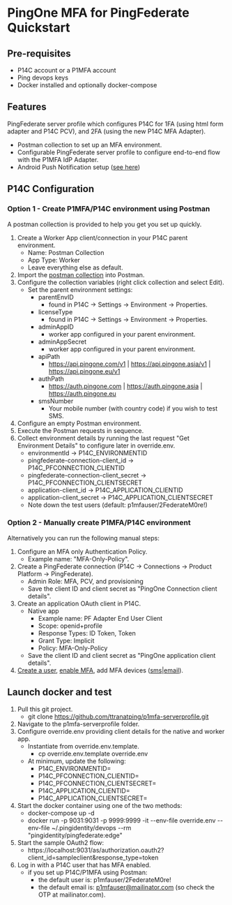 # PingOne MFA for PingFederate Quickstart

## Pre-requisites
- P14C account or a P1MFA account
- Ping devops keys
- Docker installed and optionally docker-compose

## Features
PingFederate server profile which configures P14C for 1FA (using html form adapter and P14C PCV), and 2FA (using the new P14C MFA Adapter).

- Postman collection to set up an MFA environment.
- Configurable PingFederate server profile to configure end-to-end flow with the P1MFA IdP Adapter.
- Android Push Notification setup ([see here](android-push-setup.md))

## P14C Configuration

### Option 1 - Create P1MFA/P14C environment using Postman

A postman collection is provided to help you get you set up quickly. 

1. Create a Worker App client/connection in your P14C parent environment.
    - Name: Postman Collection
    - App Type: Worker
    - Leave everything else as default.
2. Import the [postman collection](postman_setup_p1mfa.json) into Postman.
3. Configure the collection variables (right click collection and select Edit).
    - Set the parent environment settings:
      - parentEnvID
        - found in P14C -> Settings -> Environment -> Properties.
      - licenseType
        - found in P14C -> Settings -> Environment -> Properties.
      - adminAppID
        - worker app configured in your parent environment.
      - adminAppSecret
        - worker app configured in your parent environment.
      - apiPath
        - https://api.pingone.com/v1 | https://api.pingone.asia/v1 | https://api.pingone.eu/v1
      - authPath
        - https://auth.pingone.com | https://auth.pingone.asia | https://auth.pingone.eu
      - smsNumber
        - Your mobile number (with country code) if you wish to test SMS.
4. Configure an empty Postman environment.
5. Execute the Postman requests in sequence.
6. Collect environment details by running the last request "Get Environment Details" to configure later in override.env.
    - environmentId -> P14C_ENVIRONMENTID
    - pingfederate-connection-client_id -> P14C_PFCONNECTION_CLIENTID
    - pingfederate-connection-client_secret -> P14C_PFCONNECTION_CLIENTSECRET
    - application-client_id -> P14C_APPLICATION_CLIENTID
    - application-client_secret -> P14C_APPLICATION_CLIENTSECRET
    - Note down the test users (default: p1mfauser/2FederateM0re!)

### Option 2 - Manually create P1MFA/P14C environment

Alternatively you can run the following manual steps:

1. Configure an MFA only Authentication Policy.
     - Example name: "MFA-Only-Policy".
2. Create a PingFederate connection (P14C -> Connections -> Product Platform -> PingFederate).
     - Admin Role: MFA, PCV, and provisioning
     - Save the client ID and client secret as "PingOne Connection client details".
3. Create an application OAuth client in P14C.
     - Native app
       - Example name: PF Adapter End User Client
       - Scope: openid+profile
       - Response Types: ID Token, Token
       - Grant Type: Implicit
       - Policy: MFA-Only-Policy
     - Save the client ID and client secret as "PingOne application client details".
4. [Create a user](https://apidocs.pingidentity.com/pingone/platform/v1/api/#post-create-user), [enable MFA](https://apidocs.pingidentity.com/pingone/platform/v1/api/#put-update-user-mfa-enabled), add MFA devices ([sms](https://apidocs.pingidentity.com/pingone/platform/v1/api/#post-create-mfa-user-device-sms)|[email](https://apidocs.pingidentity.com/pingone/platform/v1/api/#post-create-mfa-user-device-email)).

## Launch docker and test

1. Pull this git project.
    - git clone https://github.com/ttranatping/p1mfa-serverprofile.git
2. Navigate to the p1mfa-serverprofile folder.
3. Configure override.env providing client details for the native and worker app.
    - Instantiate from override.env.template.
        - cp override.env.template override.env
    - At minimum, update the following:
        - P14C_ENVIRONMENTID=
        - P14C_PFCONNECTION_CLIENTID=
        - P14C_PFCONNECTION_CLIENTSECRET=
        - P14C_APPLICATION_CLIENTID=
        - P14C_APPLICATION_CLIENTSECRET=
4. Start the docker container using one of the two methods:
    - docker-compose up -d
    - docker run -p 9031:9031 -p 9999:9999 -it --env-file override.env --env-file ~/.pingidentity/devops --rm  "pingidentity/pingfederate:edge"
5. Start the sample OAuth2 flow: 
    - https://localhost:9031/as/authorization.oauth2?client_id=sampleclient&response_type=token
6. Log in with a P14C user that has MFA enabled.
    - if you set up P14C/P1MFA using Postman:
      - the default user is: p1mfauser/2FederateM0re!
      - the default email is: p1mfauser@mailinator.com (so check the OTP at mailinator.com).
    
